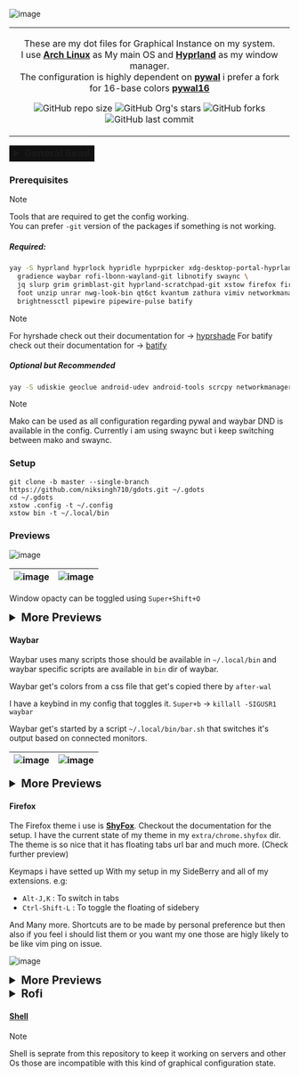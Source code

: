 <p align="center" style="color:grey">

![image](https://github.com/niksingh710/gdots/assets/60490474/d8c152e5-8f4e-4b78-a386-31531584881f)

<div align="center">
<table>
<tbody>
<td align="center">
<img width="2000" height="0"><br>

These are my dot files for Graphical Instance on my system.<br>
I use **[Arch Linux](https://archlinux.org)** as My main OS and **[Hyprland](https://hyprland.org)** as my window manager.<br>
The configuration is highly dependent on **[pywal](https://github.com/dylanaraps/pywal)** i prefer a fork for 16-base colors **[pywal16](https://github.com/eylles/pywal16)** <br>

![GitHub repo size](https://img.shields.io/github/repo-size/niksingh710/gdots)
![GitHub Org's stars](https://img.shields.io/github/stars/niksingh710%2Fgdots)
![GitHub forks](https://img.shields.io/github/forks/niksingh710/gdots)
![GitHub last commit](https://img.shields.io/github/last-commit/niksingh710/gdots)

<img width="2000" height="0">
</td>
</tbody>
</table>
</div>
</p>

<table>
<tbody>
<td style="background:#000000ee;">
<details>
  <summary style="font-weight:bold;font-size:18px;">General Read</summary>

**If you are Reading this, you are probably interested in my dotfiles.<br> I have a few things to say before you start using them.**

> *I use autologin via `~/.zprofile`*

```zsh
# Ensures me getting auto logged in into Hyprland
check() {
command -v "$1" &>/dev/null
}

check center-align && {
echo "$USER" | center-align
}

check Hyprland && {
pgrep -x Hyprland &>/dev/null || Hyprland &>/dev/null
} || {
echo "Hyprland Not found will not launch it as GUI instance"
}
```

<div align="center">
<table>
<tbody>
<td align="center">

> <small>**GTK**: adw-gtk3 (gradience for colors) **KDE/QT**: Kvantum (pywal theme) <br> > [nwg-look-bin,qt6ct] </small><br>

</td>
</tbody>
</table>
</div>
</p>

- **Wal**: My most of the colors are generated from `pywal16` i have added templates but if you want to look at a generated file for reference, You can find that at `extra/wal` this is in the same format as it will be generated inside `~/.cache/wal`.
It has been generated using image below ![wall_secondary](https://github.com/niksingh710/gdots/assets/60490474/7e9a9661-6bd5-4aa5-a552-7c793781d2f6)

- **Stow** : Stow is the tool i prefer to manage my dot files (i use `xstow` to be exact but it shouldn't matter).

  ```bash
  stow ./dir -t <target dir>
  ```

  e.g

  ```bash
  stow .config -t ~/.config
  ```

  Will create softlinks to all the dir inside repos `.config` to `~/.config/`

- **Pywal** : As i have mentioned earlier i use a pywal fork. It provides a 16 base color scheme.

  **pywal16** provides `.lighten(val%)` and `.darken(val%)` to lighten or darken the colors.
  I use them in my templates so normal `pywal` won't work here.

  ```bash
  wal -a 92 --cols16 darken --recursive -i ./path/to/wallpaper/or/dir -o after-wal
  ```

  <sub>You can check about `wal` command args by doing `wal --help`<sub>

  I want to grab your attention here for the `after-wal` script.

  - **after-wal** : This will be executed after wal command is executed. <br>
    The `wal` command will generate all the color schemes from the `~/.config/wal/templates/` dir and place them in `~/.cache/wal`.<br>
    It is the after wal command that places the color schemes in the right place and does the right thing.<br>
    e.g
    - It copies `colors-waybar.css` to `~/.config/waybar/colors.css` (this file is in .gitignore)
    - It copies kvantum theme with a name of `pywal` also takes care for dir creation.
    - It copies gradience theme with a name of `pywal` also takes care for dir creation.
    - It copies background image for firefox to `~/.mozilla/firefox/xxxx.default/chrome/`<br>
      This is acheived by placing a `bg` named file in the `mozilla` dir and then finding the file by using `fd` command and placing `wallpaper.png` to that dir
    - It generates a blurred version fo the wallpaper with name `~/.cache/wal-blurr.png`

  After executing stow you will find this command in you `~/.local/bin` dir.

</details>
</td>
</tbody>
</table>

### Prerequisites

> [!Note]
> Tools that are required to get the config working.<br>
> You can prefer `-git` version of the packages if something is not working.

##### Required:

```bash
yay -S hyprland hyprlock hypridle hyprpicker xdg-desktop-portal-hyprland hyprshade \
  gradience waybar rofi-lbonn-wayland-git libnotify swaync \
  jq slurp grim grimblast-git hyprland-scratchpad-git xstow firefox firefox-pwa-bin \
  foot unzip unrar nwg-look-bin qt6ct kvantum zathura vimiv networkmanager bluez-utils \
  brightnessctl pipewire pipewire-pulse batify
```

> [!Note]
> For hyrshade check out their documentation for -> [hyprshade](https://github.com/loqusion/hyprshade)
> For batify check out their documentation for -> [batify](https://github.com/Ventto/batify)

##### Optional but Recommended

```bash
yay -S udiskie geoclue android-udev android-tools scrcpy networkmanager-dmenu-git kdeconnect mpv
```

> [!Note]
> Mako can be used as all configuration regarding pywal and waybar DND is available in the config.
> Currently i am using swaync but i keep switching between mako and swaync.

### Setup

```
git clone -b master --single-branch https://github.com/niksingh710/gdots.git ~/.gdots
cd ~/.gdots
xstow .config -t ~/.config
xstow bin -t ~/.local/bin
```

### Previews

![image](https://github.com/niksingh710/gdots/assets/60490474/2abeda48-1349-4226-b46e-35e74dc4992f)

| ![image](https://github.com/niksingh710/gdots/assets/60490474/2abeda48-1349-4226-b46e-35e74dc4992f) | ![image](https://github.com/niksingh710/gdots/assets/60490474/3f5b2ac4-f27f-4363-980a-7c2a45eb2e91) |
| --------------------------------------------------------------------------------------------------- | --------------------------------------------------------------------------------------------------- |

Window opacty can be toggled using `Super+Shift+O`

<details>
  <summary style="font-size: 20px; font-weight: bold;"> More Previews </summary>

<video autoplay loop width="720" src="https://github.com/niksingh710/gdots/assets/60490474/5d53a696-e7cb-470e-bc76-f302a078bf8a"></video>

<video autoplay loop width="720" src="https://github.com/niksingh710/gdots/assets/60490474/b2ed9c4e-e971-4983-84a5-742e88c38ad5"></video>

</details>

#### Waybar

Waybar uses many scripts those should be available in `~/.local/bin` and waybar specific scripts are available in `bin` dir of waybar.

Waybar get's colors from a css file that get's copied there by `after-wal`

I have a keybind in my config that toggles it. `Super+b` -> `killall -SIGUSR1 waybar`

Waybar get's started by a script `~/.local/bin/bar.sh` that switches it's output based on connected monitors.

| ![image](https://github.com/niksingh710/gdots/assets/60490474/e6819215-54de-499d-bbd0-85742bdddf3f) | ![image](https://github.com/niksingh710/gdots/assets/60490474/2870a9e6-b6d6-4a07-8ab9-580858a6f628) |
| --------------------------------------------------------------------------------------------------- | --------------------------------------------------------------------------------------------------- |

<details>
  <summary style="font-size: 20px; font-weight: bold;"> More Previews </summary>

| <video height="1080" autoplay loop src="https://github.com/niksingh710/gdots/assets/60490474/7dbaf637-1ffd-4437-8eb2-489737ef6ee0">""</video> | Update Tooltip Preview ![image](https://github.com/niksingh710/gdots/assets/60490474/b55509a2-3cb2-4e32-9e73-62503689b2cf) |
| --------------------------------------------------------------------------------------------------------------------------------------------- | -------------------------------------------------------------------------------------------------------------------------- |

</details>

#### Firefox

The Firefox theme i use is **[ShyFox](https://github.com/Naezr/ShyFox)**.
Checkout the documentation for the setup.
I have the current state of my theme in my `extra/chrome.shyfox` dir.
The theme is so nice that it has floating tabs url bar and much more. (Check further preview)

Keymaps i have setted up With my setup in my SideBerry and all of my extensions.
e.g:

- `Alt-J,K` : To switch in tabs
- `Ctrl-Shift-L` : To toggle the floating of sidebery

And Many more. Shortcuts are to be made by personal preference but then also if you feel i should list them or you want my one those are higly likely to be like vim ping on issue.

![image](https://github.com/niksingh710/gdots/assets/60490474/9cfed420-ef64-4d98-8e20-ff0ab1fa7b29)

<details>
  <summary style="font-size: 20px; font-weight: bold;"> More Previews </summary>

<video width="720" autoplay loop src="https://github.com/niksingh710/gdots/assets/60490474/ade74632-e7b3-4706-82de-1c46e8dddec8"></video>

| ![image](https://github.com/niksingh710/gdots/assets/60490474/6e4671bf-2c02-48a0-b210-471ac5c68944) | ![image](https://github.com/niksingh710/gdots/assets/60490474/58c9449c-0158-4db9-9406-34af8221f51a) |
| --------------------------------------------------------------------------------------------------- | --------------------------------------------------------------------------------------------------- |

![image](https://github.com/niksingh710/gdots/assets/60490474/acbc83be-364b-4eea-9d56-5ff72d72ce34)

</details>

<details>
  <summary style="font-size: 20px; font-weight: bold;">Rofi</summary>

| ![image](https://github.com/niksingh710/gdots/assets/60490474/52eddafd-9227-4d99-becc-5942ecd556db) | ![image](https://github.com/niksingh710/gdots/assets/60490474/46531dc3-f76f-499d-ad98-c085e77fbf5b) |
| --------------------------------------------------------------------------------------------------- | --------------------------------------------------------------------------------------------------- |

</details>

<p align="center" style="color:grey">

#### [Shell](https://github.com/niksingh710/cli)

> [!Note]
> Shell is seprate from this repository to keep it working on servers and other Os those are incompatible with this kind of graphical configuration state.

</p>
